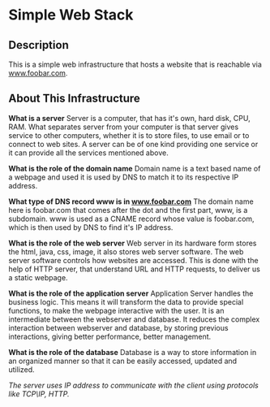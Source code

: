 # Simple Web Stack
## Description
This is a simple web infrastructure that hosts a website that is reachable via www.foobar.com.
## About This Infrastructure

**What is a server**
Server is a computer, that has it's own, hard disk, CPU, RAM. What separates server from your computer is that server gives service to other computers, whether it is to store files, to use email or to connect to web  sites. A server can be of one kind providing one service or it can provide all the services mentioned above.

**What is the role of the domain name**
Domain name is a text based name of a webpage and used it is used by DNS to match it to its respective IP address.

**What type of DNS record www is in www.foobar.com**
The domain name here is foobar.com that comes after the dot and the first part, www, is a subdomain. www is used as a CNAME record whose value is foobar.com, which is then used by DNS to find it's IP address.

**What is the role of the web server**
Web server in its hardware form stores the html, java, css, image, it also stores web server software. The web server software controls how websites are accessed. This is done with the help of HTTP server, that understand URL and HTTP requests, to deliver us a static webpage.

**What is the role of the application server**
Application Server handles the business logic. This means it will transform the data to provide special functions, to make the webpage interactive with the user. It is an intermediate between the webserver and database. It reduces the complex interaction between webserver and database, by storing previous interactions, giving better performance, better management.

**What is the role of the database**
Database is a way to store information in an organized manner so that it can be easily accessed, updated and utilized.

*The server uses IP address to communicate with the client using protocols like TCP\IP, HTTP.*
